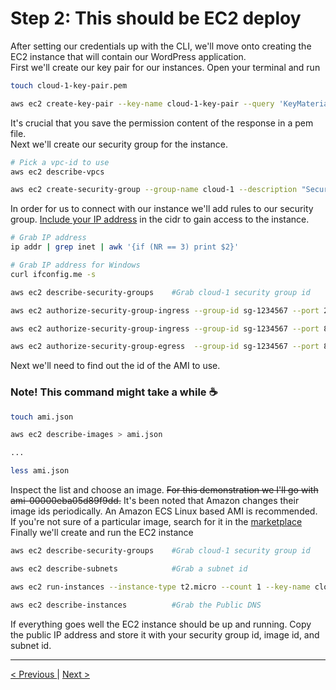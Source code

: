 <h1>Step 2: This should be EC2 deploy</h1>

<p>
After setting our credentials up with the CLI, we'll move onto creating the EC2 instance that will contain our WordPress application.
<br />
First we'll create our key pair for our instances. Open your terminal and run
</p>

```bash
touch cloud-1-key-pair.pem

aws ec2 create-key-pair --key-name cloud-1-key-pair --query 'KeyMaterial' --output text > cloud-1-key-pair.pem

```

<p>
It's crucial that you save the permission content of the response in a pem file.
<br />
Next we'll create our security group for the instance.
</p>

```bash
# Pick a vpc-id to use
aws ec2 describe-vpcs

aws ec2 create-security-group --group-name cloud-1 --description "Security group for Wordpress instance" --vpc-id vpc-d079c6bb
```

<p>
In order for us to connect with our instance we'll add rules to our security group. <a href="http://checkip.amazonaws.com/">Include your IP address</a> in the cidr to gain access to the instance.
</p>

```bash
# Grab IP address
ip addr | grep inet | awk '{if (NR == 3) print $2}'

# Grab IP address for Windows
curl ifconfig.me -s

aws ec2 describe-security-groups	#Grab cloud-1 security group id

aws ec2 authorize-security-group-ingress --group-id sg-1234567 --port 22 --protocol tcp --cidr 197.90.166.46/32 #SSH

aws ec2 authorize-security-group-ingress --group-id sg-1234567 --port 80 --protocol tcp --cidr 197.90.166.46/32 #HTTP inbound

aws ec2 authorize-security-group-egress  --group-id sg-1234567 --port 80 --protocol tcp --cidr 197.90.166.46/32 #HTTP outbound
```
<p>
Next we'll need to find out the id of the AMI to use.
<br />
<h3>Note! This command might take a while ☕</h3>
</p>

```bash
touch ami.json

aws ec2 describe-images > ami.json

...

less ami.json
```
<p>
Inspect the list and choose an image. <strike>For this demonstration we I'll go with ami-00000eba05d89f9dd.</strike> It's been noted that Amazon changes their image ids periodically. An Amazon ECS Linux based AMI is recommended. If you're not sure of a particular image, search for it in the <a href="https://aws.amazon.com/marketplace/search/results?page=1&filters=fulfillment_options&fulfillment_options=Ami&ref_=header_nav_dm_ami">marketplace</a>
<br />
Finally we'll create and run the EC2 instance
</p>

```bash
aws ec2 describe-security-groups	#Grab cloud-1 security group id

aws ec2 describe-subnets			#Grab a subnet id

aws ec2 run-instances --instance-type t2.micro --count 1 --key-name cloud-1-key-pair --image-id ami-00000ebaEXAMPLE --security-group-ids sg-1234567EXAMPLE --subnet-id subnet-2ff123EXAMPLE 

aws ec2 describe-instances			#Grab the Public DNS
```

<p>
If everything goes well the EC2 instance should be up and running. Copy the public IP address and store it with your security group id, image id, and subnet id.
</p>

<hr />
<a href="iam.md">
&lt; Previous
</a>
|
<a href="rds.md" align="right">
Next &gt;
</a>